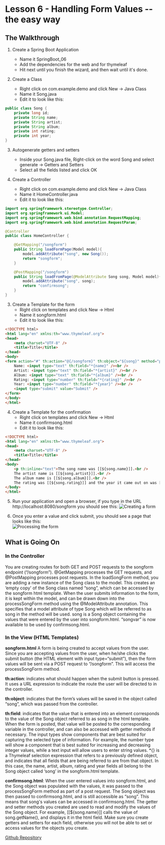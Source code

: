 # Lesson 6 - Handling Form Values -- the easy way 
## The Walkthrough 

1. Create a Spring Boot Application 
	* Name it SpringBoot_06 
	* Add the dependencies for the web and for thymeleaf 
	* Hit next until you finish the wizard, and then wait until it's done.    

2. Create a Class 
	* Right click on com.example.demo and click New -> Java Class 
	* Name it Song.java 
	* Edit it to look like this: 
```java
public class Song {
    private long id;
    private String name;
    private String artist;
    private String album;
    private int rating;
    private int year;
}
```

3. Autogenerate getters and setters
	* Inside your Song.java file, Right-click on the word Song and select generate -> Getters and Setters
	* Select all the fields listed and click OK

4. Create a Controller 
	* Right click on com.example.demo and click New -> Java Class 
	* Name it HomeController.java 
	* Edit it to look like this: 
```java
import org.springframework.stereotype.Controller;
import org.springframework.ui.Model;
import org.springframework.web.bind.annotation.RequestMapping;
import org.springframework.web.bind.annotation.RequestParam;

@Controller
public class HomeController {

    @GetMapping("/songform")
    public String loadFormPage(Model model){
        model.addAttribute("song", new Song());
        return "songform";
    }

    @PostMapping("/songform")
    public String loadFromPage(@ModelAttribute Song song, Model model){
        model.addAttribute("song", song);
        return "confirmsong";
    }
}
```

3. Create a Template for the form
  	* Right click on templates and click New -> Html 
	* Name it songform.html 
	* Edit it to look like this: 
```html
<!DOCTYPE html>
<html lang="en" xmlns:th="www.thymeleaf.org">
<head>
    <meta charset="UTF-8" />
    <title>Title</title>
</head>
<body>
<form action="#" th:action="@{/songform}" th:object="${song}" method="post">
    Name: <input type="text" th:field="*{name}" /><br />
    Artist: <input type="text" th:field="*{artist}" /><br />
    Album: <input type="text" th:field="*{album}" /><br />
    Rating: <input type="number" th:field="*{rating}" /><br />
    Year: <input type="number" th:field="*{year}" /><br />
    <input type="submit" value="Submit" />
</form>
</body>
</html>
```

4. Create a Template for the confirmation
  	* Right click on templates and click New -> Html 
	* Name it confirmsong.html 
	* Edit it to look like this: 
```html
<!DOCTYPE html>
<html lang="en" xmlns:th="www.thymeleaf.org">
<head>
    <meta charset="UTF-8" />
    <title>Title</title>
</head>
<body>
    <p th:inline="text">The song name was [[${song.name}]].<br />
    The artist name is [[${song.artist}]].<br />
    The album name is [[${song.album}]].<br />
    The rating was [[${song.rating}]] and the year it came out on was [[${song.year}]].</p>
</body>
</html>
```

5. Run your application and open a browser, if you type in the URL http://localhost:8080/songform you should see this: 
![Creating a form](https://github.com/ajhenley/unofficialguides/blob/master/IntroToSpringBoot/img/Lesson06a.png "Creating a form")

6. Once you enter a value and click submit, you should see a page that looks like this:  
![Processing the form](https://github.com/ajhenley/unofficialguides/blob/master/IntroToSpringBoot/img/Lesson06b.png "Processing the form")


## What is Going On
### In the Controller

You are creating routes for both GET and POST requests to the songform endpoint (“/songform”). 
@GetMapping processes the GET requests, and @PostMapping processes post requests. 
In the loadSongForm method, you are adding a new instance of the Song class to the model. This creates an ‘empty copy' of the Song class named “song”, which can be accessed by the songform html template. 
When the user submits information to the form, it is kept within the model, and can be drawn down into the processSongForm method using the @ModelAttribute annotation. 
This specifies that a model attribute of type Song which will be referred to as song in the method will be used. song is a Song object containing the values that were entered by the user into songform.html. 
“songvar” is now available to be used by confirmsong.html. 

### In the View (HTML Templates) 

**songform.html** 
A form is being created to accept values from the user. Since you are accepting values from the user, when he/she clicks the submit button (the HTML element with input type=“submit”), then the form values will be sent via a POST request to “/songform”. This will access the processSongForm method. 

**th:action**: indicates what should happen when the submit button is pressed. It uses a URL expression to indicate the route the user will be directed to in the controller. 

**th:object**: indicates that the form’s values will be saved in the object called “song”, which was passed from the controller. 

**th:field**:  indicates that the value that is entered into an element corresponds to the value of the Song object referred to as song in the html template. When the form is posted, that value will be posted to the corresponding variable in the controller, and can also be accessed with getter methods if necessary. 
The input types show components that are best suited for capturing the selected type of information. For example, the number type will show a component that is best suited for increasing and decreasing integer values, while a text input will allow users to enter string values. 
&ast;{} is a Thymeleaf selection expression that refers to a previously defined object, and indicates that all fields that are being referred to are from that object. In this case, the name, artist, album, rating and year fields all belong to the Song object called ‘song’ in the songform.html template. 

**confirmsong.html**: When the user entered values into songform.html, and the Song object was populated with the values, it was passed to the processSongForm method as part of a post request. The Song object was then passed to confirmsong.html, and is still accessible as “song”. This means that song's values can be accessed in confirmsong.html. 
The getter and setter methods you created are used to read and modify the values of the Song object. For example, [[${song.name}]] calls the value of song.getName(), and displays it in the html field. Make sure you create getters and setters for each field, otherwise you will not be able to set or access values for the objects you create. 

[Github Repository](https://github.com/ajhenley/SpringBoot_06)
